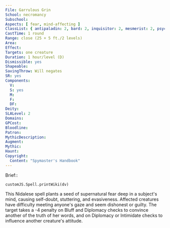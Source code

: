 ```yaml
---
File: Garrulous Grin
School: necromancy
Subschool: 
Aspects: [ fear, mind-affecting ]
ClassList: { antipaladin: 2, bard: 2, inquisitor: 2, mesmerist: 2, psychic: 2, shaman: 2, spiritualist: 2, witch: 3 }
CastTime: 1 round
Range: close (25 + 5 ft./2 levels)
Area: 
Effect: 
Targets: one creature
Duration: 1 hour/level (D)
Dismissible: yes
Shapeable: 
SavingThrow: Will negates
SR: yes
Components:
  V: 
  S: yes
  M: 
  F: 
  DF: 
Deity: 
SLALevel: 2
Domains: 
GPCost: 
Bloodline: 
Patron: 
MythicDescription: 
Augment: 
Mythic: 
Haunt: 
Copyright:
  Content: "Spymaster's Handbook"
---
```

Brief:: 

```dataviewjs
customJS.Spell.printWiki(dv)
```

This Nidalese spell plants a seed of supernatural fear deep in a subject's mind, causing self-doubt, stuttering, and evasiveness. Affected creatures have difficulty meeting anyone's gaze and seem dishonest or guilty. The target takes a -4 penalty on Bluff and Diplomacy checks to  convince another of the truth of her words, and on Diplomacy or Intimidate checks to influence another creature's attitude.
